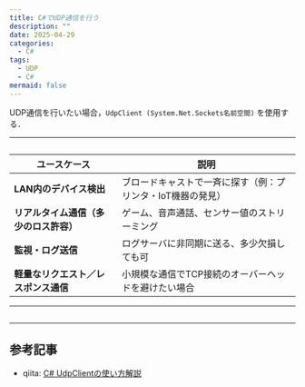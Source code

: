 ```yaml
---
title: C#でUDP通信を行う
description: ""
date: 2025-04-29
categories:
  - C#
tags:
  - UDP
  - C#
mermaid: false
---
```



UDP通信を行いたい場合，`UdpClient (System.Net.Sockets名前空間)` を使用する．



---
## 


| ユースケース                           | 説明                                                        |
| -------------------------------------- | ----------------------------------------------------------- |
| **LAN内のデバイス検出**                | ブロードキャストで一斉に探す（例：プリンタ・IoT機器の発見） |
| **リアルタイム通信（多少のロス許容）** | ゲーム、音声通話、センサー値のストリーミング                |
| **監視・ログ送信**                     | ログサーバに非同期に送る、多少欠損しても可                  |
| **軽量なリクエスト／レスポンス通信**   | 小規模な通信でTCP接続のオーバーヘッドを避けたい場合         |



--- 
## 


---
## 参考記事
- qiita: [C# UdpClientの使い方解説](https://qiita.com/GaneDev/items/6d5df6444eae2d5f5cf0)


<!-- Link -->
[MS Doc: UdpClientクラス]: https://learn.microsoft.com/ja-jp/dotnet/api/system.net.sockets.udpclient?view=net-8.0
